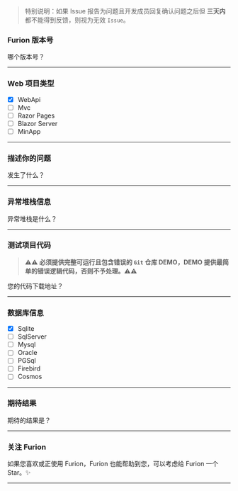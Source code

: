> 特别说明：如果 Issue 报告为问题且开发成员回复确认问题之后但 **三天内** 都不能得到反馈，则视为无效 `Issue`。

### Furion 版本号

哪个版本号？

---

### Web 项目类型

- [x] WebApi
- [ ] Mvc
- [ ] Razor Pages
- [ ] Blazor Server
- [ ] MinApp

---

### 描述你的问题

发生了什么？

---

### 异常堆栈信息

异常堆栈是什么？

---

### 测试项目代码

> **⚠⚠ 必须提供完整可运行且包含错误的 `Git` 仓库 DEMO，DEMO 提供最简单的错误逻辑代码，否则不予处理。⚠⚠**

您的代码下载地址？

---

### 数据库信息

- [x] Sqlite
- [ ] SqlServer
- [ ] Mysql
- [ ] Oracle
- [ ] PGSql
- [ ] Firebird
- [ ] Cosmos

---

### 期待结果

期待的结果是？

---

### 关注 Furion

如果您喜欢或正使用 Furion，Furion 也能帮助到您，可以考虑给 Furion 一个 Star。✨

---